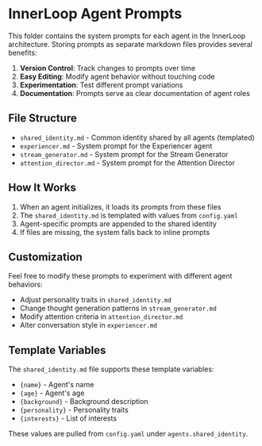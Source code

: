 # InnerLoop Agent Prompts

This folder contains the system prompts for each agent in the InnerLoop architecture. Storing prompts as separate markdown files provides several benefits:

1. **Version Control**: Track changes to prompts over time
2. **Easy Editing**: Modify agent behavior without touching code
3. **Experimentation**: Test different prompt variations
4. **Documentation**: Prompts serve as clear documentation of agent roles

## File Structure

- `shared_identity.md` - Common identity shared by all agents (templated)
- `experiencer.md` - System prompt for the Experiencer agent
- `stream_generator.md` - System prompt for the Stream Generator
- `attention_director.md` - System prompt for the Attention Director

## How It Works

1. When an agent initializes, it loads its prompts from these files
2. The `shared_identity.md` is templated with values from `config.yaml`
3. Agent-specific prompts are appended to the shared identity
4. If files are missing, the system falls back to inline prompts

## Customization

Feel free to modify these prompts to experiment with different agent behaviors:

- Adjust personality traits in `shared_identity.md`
- Change thought generation patterns in `stream_generator.md`
- Modify attention criteria in `attention_director.md`
- Alter conversation style in `experiencer.md`

## Template Variables

The `shared_identity.md` file supports these template variables:
- `{name}` - Agent's name
- `{age}` - Agent's age
- `{background}` - Background description
- `{personality}` - Personality traits
- `{interests}` - List of interests

These values are pulled from `config.yaml` under `agents.shared_identity`.